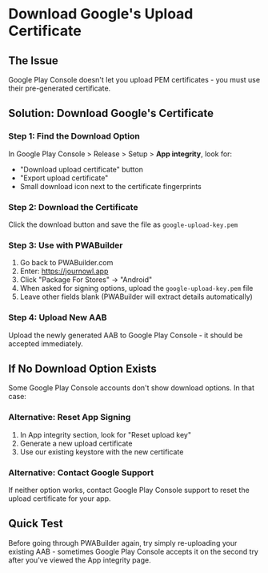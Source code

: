 # Download Google's Upload Certificate

## The Issue
Google Play Console doesn't let you upload PEM certificates - you must use their pre-generated certificate.

## Solution: Download Google's Certificate

### Step 1: Find the Download Option
In Google Play Console > Release > Setup > **App integrity**, look for:
- "Download upload certificate" button
- "Export upload certificate" 
- Small download icon next to the certificate fingerprints

### Step 2: Download the Certificate
Click the download button and save the file as `google-upload-key.pem`

### Step 3: Use with PWABuilder
1. Go back to PWABuilder.com
2. Enter: https://journowl.app  
3. Click "Package For Stores" → "Android"
4. When asked for signing options, upload the `google-upload-key.pem` file
5. Leave other fields blank (PWABuilder will extract details automatically)

### Step 4: Upload New AAB
Upload the newly generated AAB to Google Play Console - it should be accepted immediately.

## If No Download Option Exists

Some Google Play Console accounts don't show download options. In that case:

### Alternative: Reset App Signing
1. In App integrity section, look for "Reset upload key" 
2. Generate a new upload certificate
3. Use our existing keystore with the new certificate

### Alternative: Contact Google Support  
If neither option works, contact Google Play Console support to reset the upload certificate for your app.

## Quick Test
Before going through PWABuilder again, try simply re-uploading your existing AAB - sometimes Google Play Console accepts it on the second try after you've viewed the App integrity page.